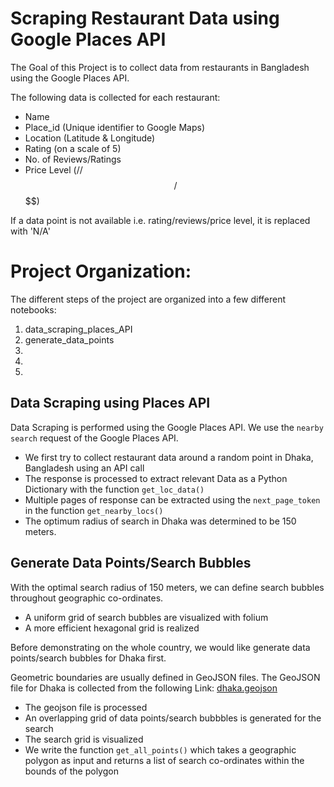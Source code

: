 # Scraping Restaurant Data using Google Places API

The Goal of this Project is to collect data from restaurants in Bangladesh using the Google Places API. 

The following data is collected for each restaurant:
- Name
- Place_id (Unique identifier to Google Maps)
- Location (Latitude & Longitude)
- Rating (on a scale of 5)
- No. of Reviews/Ratings
- Price Level ($/$$/$$$/$$$$)

If a data point is not available i.e. rating/reviews/price level, it is replaced with 'N/A'

# Project Organization: 

The different steps of the project are organized into a few different notebooks: 

1. data_scraping_places_API
2. generate_data_points
3. 
4. 
5. 

## Data Scraping using Places API

Data Scraping is performed using the Google Places API. We use the `nearby search` request of the Google Places API.

- We first try to collect restaurant data around a random point in Dhaka, Bangladesh using an API call
- The response is processed to extract relevant Data as a Python Dictionary with the function `get_loc_data()`
- Multiple pages of response can be extracted using the `next_page_token` in the function `get_nearby_locs()`
- The optimum radius of search in Dhaka was determined to be 150 meters. 

## Generate Data Points/Search Bubbles

With the optimal search radius of 150 meters, we can define search bubbles throughout geographic co-ordinates.

- A uniform grid of search bubbles are visualized with folium
- A more efficient hexagonal grid is realized

Before demonstrating on the whole country, we would like generate data points/search bubbles for Dhaka first. 

Geometric boundaries are usually defined in GeoJSON files. The GeoJSON file for Dhaka is collected from the following Link: [dhaka.geojson](https://gist.github.com/EmranAhmed/e1f1da00b6677aed023a) 

- The geojson file is processed
- An overlapping grid of data points/search bubbbles is generated for the search
- The search grid is visualized
- We write the function `get_all_points()` which takes a geographic polygon as input and returns a list of search co-ordinates within the bounds of the polygon